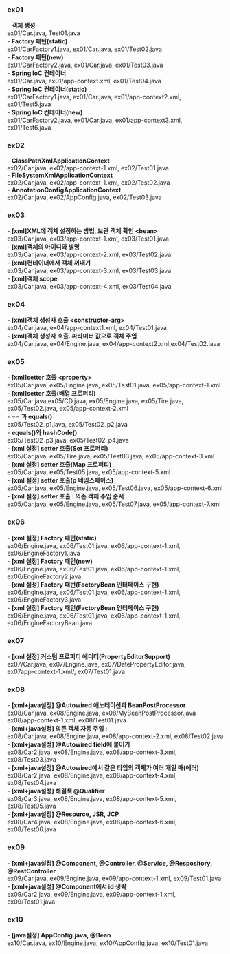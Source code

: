 <h3>ex01</h3>
- <b>객체 생성</b><br>
    ex01/Car.java, Test01.java<br>
- <b>Factory 패턴(static)</b><br>
    ex01/CarFactory1.java, ex01/Car.java, ex01/Test02.java<br>
- <b>Factory 패턴(new)</b><br>
    ex01/CarFactory2.java, ex01/Car.java, ex01/Test03.java<br>
- <b>Spring IoC 컨테이너</b><br>
    ex01/Car.java, ex01/app-context.xml, ex01/Test04.java<br>
- <b>Spring IoC 컨테이너(static)</b><br>
    ex01/CarFactory1.java, ex01/Car.java,  ex01/app-context2.xml, ex01/Test5.java<br>
- <b>Spring IoC 컨테이너(new)</b><br>
    ex01/CarFactory2.java, ex01/Car.java, ex01/app-context3.xml, ex01/Test6.java<br>


<h3>ex02</h3>
- <b>ClassPathXmlApplicationContext</b><br>
    ex02/Car.java, ex02/app-context-1.xml, ex02/Test01.java<br>
- <b>FileSystemXmlApplicationContext</b><br>
    ex02/Car.java, ex02/app-context-1.xml, ex02/Test02.java<br>
- <b>AnnotationConfigApplicationContext</b><br>
    ex02/Car.java, ex02/AppConfig.java, ex02/Test03.java<br>


<h3>ex03</h3>
- <b>[xml]XML에 객체 설정하는 방법, 보관 객체 확인 &lt;bean></b><br>
    ex03/Car.java, ex03/app-context-1.xml, ex03/Test01.java<br>
- <b>[xml]객체의 아이디와 별명</b><br>
    ex03/Car.java, ex03/app-context-2.xml, ex03/Test02.java<br>
- <b>[xml]컨테이너에서 객체 꺼내기</b><br>
    ex03/Car.java, ex03/app-context-3.xml, ex03/Test03.java<br>
- <b>[xml]객체 scope</b><br>
    ex03/Car.java, ex03/app-context-4.xml, ex03/Test04.java<br>


<h3>ex04</h3>
- <b>[xml]객체 생성자 호출 &lt;constructor-arg></b><br>
    ex04/Car.java, ex04/app-context1.xml, ex04/Test01.java<br>
- <b>[xml]객체 생성자 호출. 파라미터 값으로 객체 주입</b><br>
    ex04/Car.java, ex04/Engine.java, ex04/app-context2.xml,ex04/Test02.java<br>


<h3>ex05</h3>
- <b>[xml]setter 호출 &lt;property></b><br>
    ex05/Car.java, ex05/Engine.java, ex05/Test01.java, ex05/app-context-1.xml<br>
- <b>[xml]setter 호출(배열 프로퍼티)</b><br>
    ex05/Car.java,ex05/CD.java, ex05/Engine.java, ex05/Tire.java,<br>
    ex05/Test02.java, ex05/app-context-2.xml<br>
- <b>== 과 equals()</b><br>
    ex05/Test02_p1.java, ex05/Test02_p2.java<br>
- <b>equals()와 hashCode()</b><br>
    ex05/Test02_p3.java, ex05/Test02_p4.java<br>
- <b>[xml 설정] setter 호출(Set 프로퍼티)</b><br>
    ex05/Car.java, ex05/Tire.java, ex05/Test03.java, ex05/app-context-3.xml<br>
- <b>[xml 설정] setter 호출(Map 프로퍼티)</b><br>
    ex05/Car.java, ex05/Test05.java, ex05/app-context-5.xml<br>
- <b>[xml 설정] setter 호출(p 네임스페이스)</b><br>
    ex05/Car.java, ex05/Engine.java, ex05/Test06.java, ex05/app-context-6.xml<br>
- <b>[xml 설정] setter 호출 : 의존 객체 주입 순서</b><br>
    ex05/Car.java, ex05/Engine.java, ex05/Test07.java, ex05/app-context-7.xml<br>


<h3>ex06</h3>
- <b>[xml 설정] Factory 패턴(static)</b><br>
    ex06/Engine.java, ex06/Test01.java, ex06/app-context-1.xml, ex06/EngineFactory1.java<br>
- <b>[xml 설정] Factory 패턴(new)</b><br>
    ex06/Engine.java, ex06/Test01.java, ex06/app-context-1.xml, ex06/EngineFactory2.java<br>
- <b>[xml 설정] Factory 패턴(FactoryBean 인터페이스 구현)</b><br>
    ex06/Engine.java, ex06/Test01.java, ex06/app-context-1.xml, ex06/EngineFactory3.java<br>
- <b>[xml 설정] Factory 패턴(FactoryBean 인터페이스 구현)</b><br>
    ex06/Engine.java, ex06/Test01.java, ex06/app-context-1.xml, ex06/EngineFactoryBean.java<br>

<h3>ex07</h3>
- <b>[xml 설정] 커스텀 프로퍼티 에디터(PropertyEditorSupport)</b><br>
    ex07/Car.java, ex07/Engine.java, ex07/DatePropertyEditor.java,<br>
    ex07app-context-1.xml/, ex07/Test01.java


<h3>ex08</h3>
- <b>[xml+java설정] @Autowired 애노테이션과 BeanPostProcessor</b><br>
    ex08/Car.java, ex08/Engine.java, ex08/MyBeanPostProcessor.java<br>
    ex08/app-context-1.xml, ex08/Test01.java<br>
- <b>[xml+java설정] 의존 객체 자동 주입 : <context:annotation-config/></b><br>
    ex08/Car.java, ex08/Engine.java, ex08/app-context-2.xml, ex08/Test02.java<br>
- <b>[xml+java설정] @Autowired field에 붙이기</b><br>
    ex08/Car2.java, ex08/Engine.java, ex08/app-context-3.xml, ex08/Test03.java<br>
- <b>[xml+java설정] @Autowired에서 같은 타입의 객체가 여러 개일 때(에러)</b><br>
    ex08/Car2.java, ex08/Engine.java, ex08/app-context-4.xml, ex08/Test04.java<br>
- <b>[xml+java설정] 해결책 @Qualifier</b><br>
    ex08/Car3.java, ex08/Engine.java, ex08/app-context-5.xml, ex08/Test05.java<br>
- <b>[xml+java설정] @Resource, JSR, JCP</b><br>
    ex08/Car4.java, ex08/Engine.java, ex08/app-context-6.xml, ex08/Test06.java<br>

<h3>ex09</h3>
- <b>[xml+java설정] @Component, @Controller, @Service, @Respository, @RestController</b><br>
    ex09/Car.java, ex09/Engine.java, ex09/app-context-1.xml, ex09/Test01.java<br>
- <b>[xml+java설정] @Component에서 id 생략</b><br>
    ex09/Car2.java, ex09/Engine.java, ex09/app-context-1.xml, ex09/Test01.java<br>

<h3>ex10</h3>
- <b>[java설정] AppConfig.java, @Bean</b><br>
    ex10/Car.java, ex10/Engine.java, ex10/AppConfig.java, ex10/Test01.java<br>




